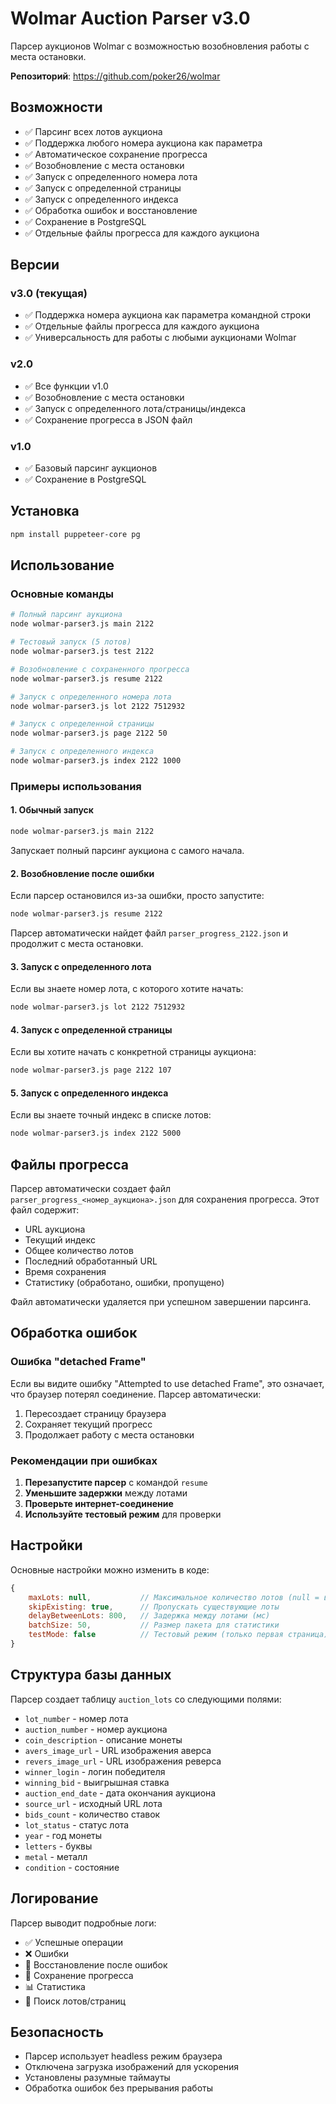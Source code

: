 # Wolmar Auction Parser v3.0

Парсер аукционов Wolmar с возможностью возобновления работы с места остановки.

**Репозиторий**: https://github.com/poker26/wolmar

## Возможности

- ✅ Парсинг всех лотов аукциона
- ✅ Поддержка любого номера аукциона как параметра
- ✅ Автоматическое сохранение прогресса
- ✅ Возобновление с места остановки
- ✅ Запуск с определенного номера лота
- ✅ Запуск с определенной страницы
- ✅ Запуск с определенного индекса
- ✅ Обработка ошибок и восстановление
- ✅ Сохранение в PostgreSQL
- ✅ Отдельные файлы прогресса для каждого аукциона

## Версии

### v3.0 (текущая)
- ✅ Поддержка номера аукциона как параметра командной строки
- ✅ Отдельные файлы прогресса для каждого аукциона
- ✅ Универсальность для работы с любыми аукционами Wolmar

### v2.0
- ✅ Все функции v1.0
- ✅ Возобновление с места остановки
- ✅ Запуск с определенного лота/страницы/индекса
- ✅ Сохранение прогресса в JSON файл

### v1.0
- ✅ Базовый парсинг аукционов
- ✅ Сохранение в PostgreSQL

## Установка

```bash
npm install puppeteer-core pg
```

## Использование

### Основные команды

```bash
# Полный парсинг аукциона
node wolmar-parser3.js main 2122

# Тестовый запуск (5 лотов)
node wolmar-parser3.js test 2122

# Возобновление с сохраненного прогресса
node wolmar-parser3.js resume 2122

# Запуск с определенного номера лота
node wolmar-parser3.js lot 2122 7512932

# Запуск с определенной страницы
node wolmar-parser3.js page 2122 50

# Запуск с определенного индекса
node wolmar-parser3.js index 2122 1000
```

### Примеры использования

#### 1. Обычный запуск
```bash
node wolmar-parser3.js main 2122
```
Запускает полный парсинг аукциона с самого начала.

#### 2. Возобновление после ошибки
Если парсер остановился из-за ошибки, просто запустите:
```bash
node wolmar-parser3.js resume 2122
```
Парсер автоматически найдет файл `parser_progress_2122.json` и продолжит с места остановки.

#### 3. Запуск с определенного лота
Если вы знаете номер лота, с которого хотите начать:
```bash
node wolmar-parser3.js lot 2122 7512932
```

#### 4. Запуск с определенной страницы
Если вы хотите начать с конкретной страницы аукциона:
```bash
node wolmar-parser3.js page 2122 107
```

#### 5. Запуск с определенного индекса
Если вы знаете точный индекс в списке лотов:
```bash
node wolmar-parser3.js index 2122 5000
```

## Файлы прогресса

Парсер автоматически создает файл `parser_progress_<номер_аукциона>.json` для сохранения прогресса. Этот файл содержит:

- URL аукциона
- Текущий индекс
- Общее количество лотов
- Последний обработанный URL
- Время сохранения
- Статистику (обработано, ошибки, пропущено)

Файл автоматически удаляется при успешном завершении парсинга.

## Обработка ошибок

### Ошибка "detached Frame"
Если вы видите ошибку "Attempted to use detached Frame", это означает, что браузер потерял соединение. Парсер автоматически:

1. Пересоздает страницу браузера
2. Сохраняет текущий прогресс
3. Продолжает работу с места остановки

### Рекомендации при ошибках

1. **Перезапустите парсер** с командой `resume`
2. **Уменьшите задержки** между лотами
3. **Проверьте интернет-соединение**
4. **Используйте тестовый режим** для проверки

## Настройки

Основные настройки можно изменить в коде:

```javascript
{
    maxLots: null,           // Максимальное количество лотов (null = все)
    skipExisting: true,      // Пропускать существующие лоты
    delayBetweenLots: 800,   // Задержка между лотами (мс)
    batchSize: 50,           // Размер пакета для статистики
    testMode: false          // Тестовый режим (только первая страница)
}
```

## Структура базы данных

Парсер создает таблицу `auction_lots` со следующими полями:

- `lot_number` - номер лота
- `auction_number` - номер аукциона
- `coin_description` - описание монеты
- `avers_image_url` - URL изображения аверса
- `revers_image_url` - URL изображения реверса
- `winner_login` - логин победителя
- `winning_bid` - выигрышная ставка
- `auction_end_date` - дата окончания аукциона
- `source_url` - исходный URL лота
- `bids_count` - количество ставок
- `lot_status` - статус лота
- `year` - год монеты
- `letters` - буквы
- `metal` - металл
- `condition` - состояние

## Логирование

Парсер выводит подробные логи:

- ✅ Успешные операции
- ❌ Ошибки
- 🔄 Восстановление после ошибок
- 💾 Сохранение прогресса
- 📊 Статистика
- 🎯 Поиск лотов/страниц

## Безопасность

- Парсер использует headless режим браузера
- Отключена загрузка изображений для ускорения
- Установлены разумные таймауты
- Обработка ошибок без прерывания работы
